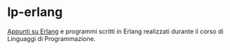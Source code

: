 # lp-erlang
[Appunti su Erlang](Appunti.md) e programmi scritti in Erlang realizzati durante il corso di Linguaggi di Programmazione.
